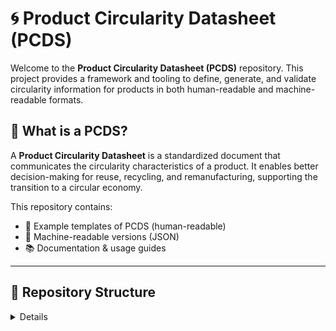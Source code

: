 # 🌀 Product Circularity Datasheet (PCDS)

Welcome to the **Product Circularity Datasheet (PCDS)** repository. This project provides a framework and tooling to define, generate, and validate circularity information for products in both human-readable and machine-readable formats.

## 🌱 What is a PCDS?

A **Product Circularity Datasheet** is a standardized document that communicates the circularity characteristics of a product. It enables better decision-making for reuse, recycling, and remanufacturing, supporting the transition to a circular economy.

This repository contains:
- 📄 Example templates of PCDS (human-readable)
- 🧾 Machine-readable versions (JSON)
- 📚 Documentation & usage guides

---

## 📁 Repository Structure
<details>
## 📄 PCDS ID Format & Implementation Guide

This guide describes how the **PCDS ID** is structured and how to implement it in a practical, scalable way.

---

## 🧩 PCDS ID Structure

Each PCDS ID is composed of:


**Example:**


---

## 📚 Field Descriptions

| Field                  | Length | Description                                                                 |
|------------------------|--------|-----------------------------------------------------------------------------|
| `Template Issuer`      | 3      | Identifies the template issuer (e.g., `010` for Terra Matters)             |
| `Document Type`        | 2      | Document type code (e.g., `02` for PCDS)                                   |
| `Template Code`        | 3      | Template-specific ID within the issuer/type context                        |
| `Check Digit`          | 1      | Validates the 8-digit prefix using a weighted algorithm                    |
| `PCDS Sequence Number` | 7      | Sequential number per PCDS document issued for this template               |
| `Revision` (optional)  | —      | Version number (e.g., `:001`)                                              |

---

## ✅ Check Digit Calculation

The **check digit** helps detect input errors (like in GTIN or barcode systems).

### Weights

| Position   | 1 | 2 | 3 | 4 | 5 | 6 | 7 | 8 |
|------------|---|---|---|---|---|---|---|---|
| Weight     | 1 | 3 | 1 | 3 | 1 | 3 | 1 | 3 |

### Example Calculation

For prefix: `01002001`


Resulting prefix = `010 02 001 2`

---

## 🚀 MVP Implementation Strategy

Since we only use one template issuer and one document type at launch, we **don't need to build registries yet**.

### Simplified Approach:
- Add the fixed prefix (`Template Issuer + Document Type + Template Code + Check Digit`) directly in each `template.json`.

#### Example `template.json`:

```json
{
  "template_uuid": "some-uuid",
  "template_name": "PCDS Sample Template",
  "pcds_id_prefix": "010 02 001 2"
}


PCDS ID: 010 02 001 2 0000075
With revision: 010 02 001 2 0000075:001

</details>

